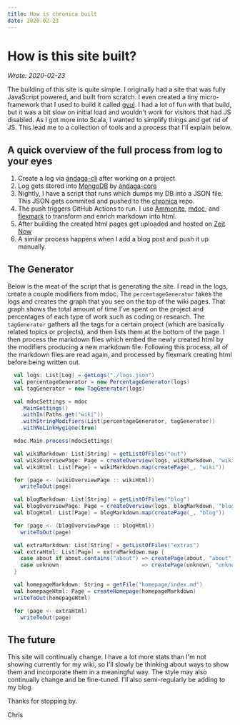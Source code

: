 ```yaml
---
title: How is chronica built
date: 2020-02-23
---
```


# How is this site built?

_Wrote: 2020-02-23_

The building of this site is quite simple. I originally had a site that was
fully JavaScript powered, and built from scratch. I even created a tiny
micro-framework that I used to build it called [gyul](gyul.html). I had a lot of
fun with that build, but it was a bit slow on initial load and wouldn't work for
visitors that had JS disabled. As I got more into Scala, I wanted to simplify
things and get rid of JS. This lead me to a collection of tools and a process that
I'll explain below.


## A quick overview of the full process from log to your eyes

  1. Create a log via [ándaga-cli](andaga-cli.html) after working on a project
  2. Log gets stored into [MongoDB](https://www.mongodb.com/) by
     [ándaga-core](andaga-core.hmtl)
  3. Nightly, I have a script that runs which dumps my DB into a JSON file. This
     JSON gets commited and pushed to the [chronica](chronica.html) repo.
  4. The push triggers GitHub Actions to run. I use
     [Ammonite](https://ammonite.io), [mdoc](https://scalameta.org/mdoc/), and
     [flexmark](https://github.com/vsch/flexmark-java) to transform and enrich
     markdown into html.
  5. After building the created html pages get uploaded and hosted on [Zeit
     Now](https://zeit.co/home)
  6. A similar process happens when I add a blog post and push it up manually.

## The Generator

Below is the meat of the script that is generating the site. I read in the logs,
create a couple modifiers from mdoc. The `percentageGenerator` takes the logs
and creates the graph that you see on the top of the wiki pages. That graph
shows the total amount of time I've spent on the project and percentages of each
type of work such as coding or research. The `tagGenerator` gathers all the tags
for a certain project (which are basically related topics or projects), and then
lists them at the bottom of the page. I then process the markdown files which
embed the newly created html by the modifiers producing a new markdown file.
Following this process, all of the markdown files are read again, and processed
by flexmark creating html before being written out.

```scala
  val logs: List[Log] = getLogs("./logs.json")
  val percentageGenerator = new PercentageGenerator(logs)
  val tagGenerator = new TagGenerator(logs)

  val mdocSettings = mdoc
    .MainSettings()
    .withIn(Paths.get("wiki"))
    .withStringModifiers(List(percentageGenerator, tagGenerator))
    .withNoLinkHygiene(true)

  mdoc.Main.process(mdocSettings)

  val wikiMarkdown: List[String] = getListOfFiles("out")
  val wikiOverviewPage: Page = createOverview(logs, wikiMarkdown, "wiki")
  val wikiHtml: List[Page] = wikiMarkdown.map(createPage(_, "wiki"))

  for (page <- (wikiOverviewPage :: wikiHtml))
    writeToOut(page)

  val blogMarkdown: List[String] = getListOfFiles("blog")
  val blogOverviewPage: Page = createOverview(logs, blogMarkdown, "blog")
  val blogHtml: List[Page] = blogMarkdown.map(createPage(_, "blog"))

  for (page <- (blogOverviewPage :: blogHtml))
    writeToOut(page)

  val extraMarkdown: List[String] = getListOfFiles("extras")
  val extraHtml: List[Page] = extraMarkdown.map {
    case about if about.contains("about") => createPage(about, "about")
    case unknown                          => createPage(unknown, "unknown")
  }

  val homepageMarkdown: String = getFile("homepage/index.md")
  val homepageHtml: Page = createHomepage(homepageMarkdown)
  writeToOut(homepageHtml)

  for (page <- extraHtml)
    writeToOut(page)
```

## The future

This site will continually change. I have a lot more stats than I'm not showing
currently for my wiki, so I'll slowly be thinking about ways to show them and
incorporate them in a meaningful way. The style may also continually change and
be fine-tuned. I'll also semi-regularly be adding to my blog.

Thanks for stopping by.

Chris
